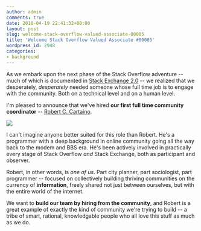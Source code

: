 ```yaml
---
author: admin
comments: true
date: 2010-04-19 22:41:32+00:00
layout: post
slug: welcome-stack-overflow-valued-associate-00005
title: 'Welcome Stack Overflow Valued Associate #00005'
wordpress_id: 2948
categories:
- background
---
```



As we embark upon the next phase of the Stack Overflow adventure -- much of which is documented in [Stack Exchange 2.0](http://blog.stackexchange.com/post/518474918/stack-exchange-2-0) -- we realized that we desperately, _desperately_ needed someone whose full time job is to engage with the community. Both on a technical level and on a human level. 



I'm pleased to announce that we've hired **our first full time community coordinator** -- [Robert C. Cartaino](http://stackoverflow.com/users/98786/robert-c-cartaino).



![](http://blog.stackoverflow.com/wp-content/uploads/robert-cartaino.jpg)



I can't imagine anyone better suited for this role than Robert. He's a programmer with a deep background in online community going all the way back to the modem and BBS era. He's been actively involved in practically every stage of Stack Overflow _and_ Stack Exchange, both as participant and observer. 



Robert, in other words, is _one of us_. Part city planner, part sociologist, part programmer -- focused on collectively building thriving communities on the currency of **information**, freely shared not just between ourselves, but with the entire world of the internet.



We want to **build our team by hiring from the community**, and Robert is a great example of exactly the kind of community we're trying to build -- a tribe of smart, rational, knowledgable people who all love this stuff as much as we do.

